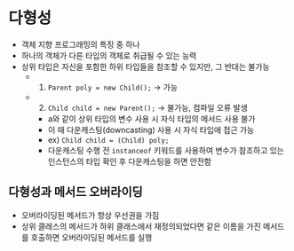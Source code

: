 # 다형성
- 객체 지향 프로그래밍의 특징 중 하나
- 하나의 객체가 다른 타입의 객체로 취급될 수 있는 능력
- 상위 타입은 자신을 포함한 하위 타입들을 참조할 수 있지만, 그 반대는 불가능
  - 1. `Parent poly = new Child();` → 가능
  - 2. `Child child = new Parent();` → 불가능, 컴파일 오류 발생
    - a와 같이 상위 타입의 변수 사용 시 자식 타입의 메서드 사용 불가
    - 이 때 다운캐스팅(downcasting) 사용 시 자식 타입에 접근 가능
    - ex) `Child child = (Child) poly;`
    - 다운캐스팅 수행 전 `instanceof` 키워드를 사용하여 변수가 참조하고 있는 인스턴스의 타입 확인 후 다운캐스팅을 하면 안전함

## 다형성과 메서드 오버라이딩
- 오버라이딩된 메서드가 항상 우선권을 가짐
- 상위 클래스의 메서드가 하위 클래스에서 재정의되었다면 같은 이름을 가진 메서드를 호출하면 오버라이딩된 메서드를 실행